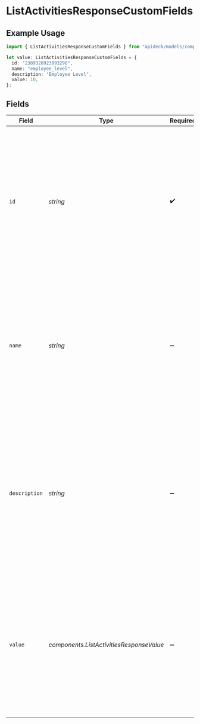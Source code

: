 # ListActivitiesResponseCustomFields

## Example Usage

```typescript
import { ListActivitiesResponseCustomFields } from "apideck/models/components";

let value: ListActivitiesResponseCustomFields = {
  id: "2389328923893298",
  name: "employee_level",
  description: "Employee Level",
  value: 10,
};
```

## Fields

| Field                                                                                                                                                                                                                                  | Type                                                                                                                                                                                                                                   | Required                                                                                                                                                                                                                               | Description                                                                                                                                                                                                                            | Example                                                                                                                                                                                                                                |
| -------------------------------------------------------------------------------------------------------------------------------------------------------------------------------------------------------------------------------------- | -------------------------------------------------------------------------------------------------------------------------------------------------------------------------------------------------------------------------------------- | -------------------------------------------------------------------------------------------------------------------------------------------------------------------------------------------------------------------------------------- | -------------------------------------------------------------------------------------------------------------------------------------------------------------------------------------------------------------------------------------- | -------------------------------------------------------------------------------------------------------------------------------------------------------------------------------------------------------------------------------------- |
| `id`                                                                                                                                                                                                                                   | *string*                                                                                                                                                                                                                               | :heavy_check_mark:                                                                                                                                                                                                                     | A unique identifier assigned to each custom field within the CRM activities. This string value is essential for distinguishing between different custom fields and is used to reference specific fields in operations or integrations. | 2389328923893298                                                                                                                                                                                                                       |
| `name`                                                                                                                                                                                                                                 | *string*                                                                                                                                                                                                                               | :heavy_minus_sign:                                                                                                                                                                                                                     | The name assigned to the custom field, providing a human-readable label that describes its purpose or content. This optional string helps users identify the field's role within the CRM activities.                                   | employee_level                                                                                                                                                                                                                         |
| `description`                                                                                                                                                                                                                          | *string*                                                                                                                                                                                                                               | :heavy_minus_sign:                                                                                                                                                                                                                     | A detailed explanation or additional information about the custom field, offering context or usage guidelines. This optional string can help users understand the field's significance or how it should be used within CRM activities. | Employee Level                                                                                                                                                                                                                         |
| `value`                                                                                                                                                                                                                                | *components.ListActivitiesResponseValue*                                                                                                                                                                                               | :heavy_minus_sign:                                                                                                                                                                                                                     | The actual data or content stored in the custom field, which can vary in format depending on the field's purpose. This optional value is crucial for capturing specific information related to CRM activities.                         |                                                                                                                                                                                                                                        |